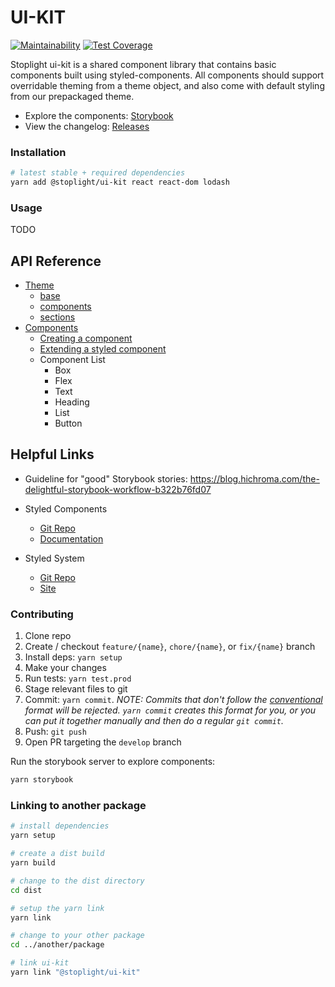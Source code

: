 # UI-KIT

[![Maintainability](https://api.codeclimate.com/v1/badges/f0df5b38120a6471be33/maintainability)](https://codeclimate.com/repos/5bdb489c9a98842d0a00d211/maintainability) [![Test Coverage](https://api.codeclimate.com/v1/badges/f0df5b38120a6471be33/test_coverage)](https://codeclimate.com/repos/5bdb489c9a98842d0a00d211/test_coverage)

Stoplight ui-kit is a shared component library that contains basic components built using styled-components. All components should support overridable theming from a theme object, and also come with default styling from our prepackaged theme.

- Explore the components: [Storybook](https://stoplightio.github.io/ui-kit/)
- View the changelog: [Releases](https://github.com/stoplightio/ui-kit/releases)

### Installation

```bash
# latest stable + required dependencies
yarn add @stoplight/ui-kit react react-dom lodash
```

### Usage

TODO

## API Reference

- [Theme](./docs/theme.md)
  - [base](./docs/theme-base.md)
  - [components](./docs/theme-components.md)
  - [sections](./docs/theme-section.md)
- [Components](./docs/components.md)
  - [Creating a component](./docs/components.md#create-a-component)
  - [Extending a styled component](./docs/components.md#extending-a-component)
  - Component List
    - Box
    - Flex
    - Text
    - Heading
    - List
    - Button

## Helpful Links

- Guideline for "good" Storybook stories: https://blog.hichroma.com/the-delightful-storybook-workflow-b322b76fd07

- Styled Components

  - [Git Repo](https://github.com/styled-components/styled-components)
  - [Documentation](https://www.styled-components.com/docs)

- Styled System

  - [Git Repo](https://github.com/jxnblk/styled-system)
  - [Site](https://jxnblk.com/styled-system/)

### Contributing

1. Clone repo
2. Create / checkout `feature/{name}`, `chore/{name}`, or `fix/{name}` branch
3. Install deps: `yarn setup`
4. Make your changes
5. Run tests: `yarn test.prod`
6. Stage relevant files to git
7. Commit: `yarn commit`. _NOTE: Commits that don't follow the [conventional](https://github.com/marionebl/commitlint/tree/master/%40commitlint/config-conventional) format will be rejected. `yarn commit` creates this format for you, or you can put it together manually and then do a regular `git commit`._
8. Push: `git push`
9. Open PR targeting the `develop` branch

Run the storybook server to explore components:

```bash
yarn storybook
```

### Linking to another package
```bash
# install dependencies
yarn setup

# create a dist build
yarn build

# change to the dist directory
cd dist

# setup the yarn link
yarn link

# change to your other package
cd ../another/package

# link ui-kit
yarn link "@stoplight/ui-kit"
```
